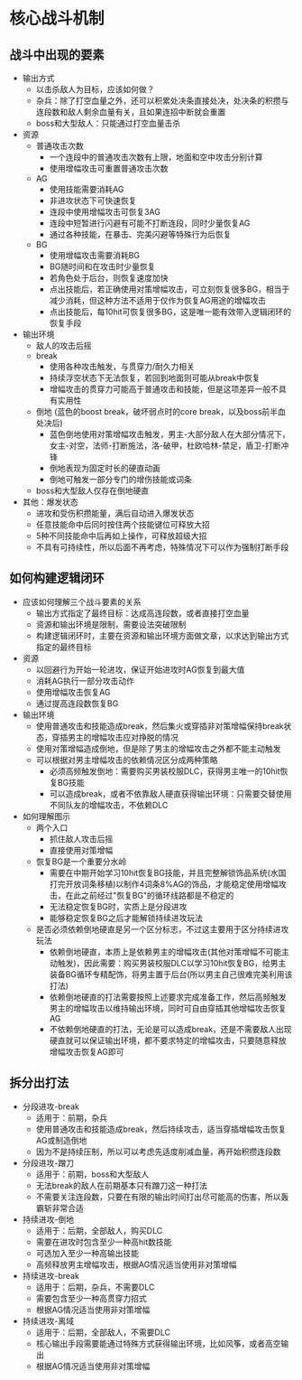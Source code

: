 # 核心战斗机制
## 战斗中出现的要素
- 输出方式
	- 以击杀敌人为目标，应该如何做？
	- 杂兵：除了打空血量之外，还可以积累处决条直接处决，处决条的积攒与连段数和敌人剩余血量有关，且如果连招中断就会重置
	- boss和大型敌人：只能通过打空血量击杀
- 资源
	- 普通攻击次数
		- 一个连段中的普通攻击次数有上限，地面和空中攻击分别计算
		- 使用增幅攻击可重置普通攻击次数
	- AG
		- 使用技能需要消耗AG
		- 非进攻状态下可快速恢复
		- 连段中使用增幅攻击可恢复3AG
		- 连段中短暂进行闪避有可能不打断连段，同时少量恢复AG
		- 通过各种技能，在暴击、完美闪避等特殊行为后恢复
	- BG
		- 使用增幅攻击需要消耗BG
		- BG随时间和在攻击时少量恢复
		- 若角色处于后台，则恢复速度加快
		- 点出技能后，若正确使用对策增幅攻击，可立刻恢复很多BG，相当于减少消耗，但这种方法不适用于仅作为恢复AG用途的增幅攻击
		- 点出技能后，每10hit可恢复很多BG，这是唯一能有效带入逻辑闭环的恢复手段
- 输出环境
	- 敌人的攻击后摇
	- break
		- 使用各种攻击触发，与贯穿力/耐久力相关
		- 持续浮空状态下无法恢复，若回到地面则可能从break中恢复
		- 增幅攻击的贯穿力可能高于普通攻击和技能，但是这项差异一般不具有实用性
	- 倒地 (蓝色的boost break，破坏弱点时的core break，以及boss前半血处决后)
		- 蓝色倒地使用对策增幅攻击触发，男主-大部分敌人在大部分情况下，女主-对空，法师-打断施法，洛-破甲，杜欧哈林-禁足，盾卫-打断冲锋
		- 倒地表现为固定时长的硬直动画
		- 倒地可触发一部分专门的增伤技能或词条
	- boss和大型敌人仅存在倒地硬直
- 其他：爆发状态
	- 进攻和受伤积攒能量，满后自动进入爆发状态
	- 任意技能命中后同时按住两个技能键位可释放大招
	- 5种不同技能命中后再如上操作，可释放超级大招
	- 不具有可持续性，所以后面不再考虑，特殊情况下可以作为强制打断手段

## 如何构建逻辑闭环
- 应该如何理解三个战斗要素的关系
	- 输出方式指定了最终目标：达成高连段数，或者直接打空血量
	- 资源和输出环境是限制，需要设法突破限制
	- 构建逻辑闭环时，主要在资源和输出环境方面做文章，以求达到输出方式指定的最终目标
- 资源
	- 以回避行为开始一轮进攻，保证开始进攻时AG恢复到最大值
	- 消耗AG执行一部分攻击动作
	- 使用增幅攻击恢复AG
	- 通过提高连段数恢复BG
- 输出环境
	- 使用普通攻击和技能造成break，然后集火或穿插非对策增幅保持break状态，穿插男主的增幅攻击应对挣脱的情况
	- 使用对策增幅造成倒地，但是除了男主的增幅攻击之外都不能主动触发
	- 可以根据对男主增幅攻击的依赖情况区分成两种策略
		- 必须高频触发倒地：需要购买男装校服DLC，获得男主唯一的10hit恢复BG技能
		- 可以造成break，或者不依靠敌人硬直获得输出环境：只需要交替使用不同队友的增幅攻击，不依赖DLC
- 如何理解图示
	- 两个入口
		- 抓住敌人攻击后摇
		- 直接使用对策增幅
	- 恢复BG是一个重要分水岭
		- 需要在中期开始学习10hit恢复BG技能，并且完整解锁饰品系统(水国打完开放词条移植)以制作4词条8%AG的饰品，才能稳定使用增幅攻击，在此之前经过"恢复BG"的循环线路都是不稳定的
		- 无法稳定恢复BG时，实质上是分段进攻
		- 能够稳定恢复BG之后才能解锁持续进攻玩法
	- 是否必须依赖倒地硬直是另一个区分标志，不过这主要用于区分持续进攻玩法
		- 依赖倒地硬直，本质上是依赖男主的增幅攻击(其他对策增幅不可能主动触发)，因此需要：购买男装校服DLC以学习10hit恢复BG，给男主装备BG循环专精配饰，将男主置于后台(所以男主自己很难完美利用该打法)
		- 依赖倒地硬直的打法需要按照上述要求完成准备工作，然后高频触发男主的增幅攻击以维持输出环境，同时可自由穿插其他增幅攻击恢复AG
		- 不依赖倒地硬直的打法，无论是可以造成break，还是不需要敌人出现硬直就可以保证输出环境，都不要求特定的增幅攻击，只要随意释放增幅攻击恢复AG即可

## 拆分出打法
- 分段进攻-break
	- 适用于：前期，杂兵
	- 使用普通攻击和技能造成break，然后持续攻击，适当穿插增幅攻击恢复AG或制造倒地
	- 因为不是持续压制，所以可以考虑先适度削减血量，再开始积攒连段数
- 分段进攻-蹭刀
	- 适用于：前期，boss和大型敌人
	- 无法break的敌人在前期基本只有蹭刀这一种打法
	- 不需要关注连段数，只要在有限的输出时间打出尽可能高的伤害，所以轰霸斩非常合适
- 持续进攻-倒地
	- 适用于：后期，全部敌人，购买DLC
	- 需要在进攻时包含至少一种高hit数技能
	- 可选加入至少一种高输出技能
	- 高频释放男主增幅攻击，根据AG情况适当使用非对策增幅
- 持续进攻-break
	- 适用于：后期，杂兵，不需要DLC
	- 需要包含至少一种高贯穿力招式
	- 根据AG情况适当使用非对策增幅
- 持续进攻-离域
	- 适用于：后期，全部敌人，不需要DLC
	- 核心输出手段需要能通过特殊方式获得输出环境，比如风筝，或者高空输出
	- 根据AG情况适当使用非对策增幅
